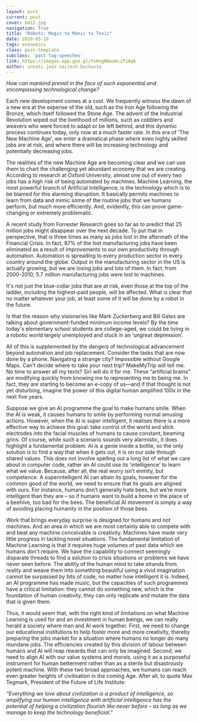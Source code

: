 ```yaml
---
layout: post
current: post
cover: bot2.jpg
navigation: True
title: "Robots: Magic to Manic to Toxic"
date: 2019-05-10
tags: economics
class: post-template
subclass: 'post tag-speeches'
link: https://images.app.goo.gl/YvKngN8eaKciPJAq6
author: unnati.jain sailesh.buchasia
---
```

*How can mankind prevail in the face of such exponential and encompassing technological change?*

Each new development comes at a cost. We frequently witness the dawn of a new era at the expense of the old, such as the Iron Age following the Bronze, which itself followed the Stone Age. The advent of the Industrial Revolution wiped out the livelihood of millions, such as cobblers and weavers who were forced to adapt or be left behind, and this dynamic process continues today, only now at a much faster rate. In this era of 'The New Machine Age', we enter a dramatical phase where even highly skilled jobs are at risk, and where there will be increasing technology and potentially decreasing jobs.

The realities of the new Machine Age are becoming clear and we can use them to chart the challenging yet abundant economy that we are creating. According to research at Oxford University, almost one out of every two jobs has a high risk of being automated by machines. Machine Learning, the most powerful branch of Artificial Intelligence, is the technology which is to be blamed for this alarming disruption. It basically permits machines to learn from data and mimic some of the routine jobs that we humans perform, but much more efficiently. And, evidently, this can prove game-changing or extremely problematic.

A recent study from Forrester Research goes so far as to predict that 25 million jobs might disappear over the next decade. To put that in perspective, that is three times as many as jobs lost in the aftermath of the Financial Crisis. In fact, 87% of the lost manufacturing jobs have been eliminated as a result of improvements to our own productivity through automation. Automation is spreading to every production sector in every country around the globe. Output in the manufacturing sector in the US is actually growing, but we are losing jobs and lots of them. In fact, from 2000-2010, 5.7 million manufacturing jobs were lost to machines.

It's not just the blue-collar jobs that are at risk, even those at the top of the ladder, including the highest-paid people, will be affected. What is clear that no matter whatever your job, at least some of it will be done by a robot in the future.

Is that the reason why visionaries like Mark Zuckerberg and Bill Gates are talking about government-funded minimum income levels? By the time today's elementary school students are college-aged, we could be living in a robotic world largely unemployed and stuck in an ‘ungreat depression’.

All of this is supplemented by the dangers of technological advancement beyond automation and job replacement. Consider the tasks that are now done by a phone. Navigating a strange city? Impossible without Google Maps. Can’t decide where to take your next trip? MakeMyTrip will tell me. No time to answer all my texts? Siri will do it for me. These “artificial brains” are modifying quickly from knowing me to representing me to being me. In fact, they are starting to become an e-copy of us—and if that thought is not yet disturbing, imagine the power of this digital human amplified 100x in the next five years.

Suppose we give an AI programme the goal to make humans smile. When the AI is weak, it causes humans to smile by performing normal amusing actions. However, when the AI is super intelligent, it realises there is a more effective way to achieve this goal: take control of the world and stick electrodes into the facial muscles of humans to cause constant, beaming grins. Of course, while such a scenario sounds very alarmistic, it does highlight a fundamental problem. AI is a genie inside a bottle, so the only solution is to find a way that when it gets out, it is on our side through shared values. This does not involve spelling out a long list of what we care about in computer code, rather an AI could use its 'intelligence' to learn what we value. Because, after all, the real worry isn’t enmity, but competence. A superintelligent AI can attain its goals, however for the common good of the world, we need to ensure that its goals are aligned with ours. For instance, humans don’t generally hate bees, but we’re more intelligent than they are – so if humans want to build a home in the place of a beehive, too bad for the bees. The beneficial AI movement is simply a way of avoiding placing humanity in the position of those bees.

Work that brings everyday surprise is designed for humans and not machines. And an area in which we are most certainly able to compete with and beat any machine conceivable is creativity. Machines have made very little progress in tackling novel situations. The fundamental limitation of Machine Learning is that it requires huge volumes of past data which we humans don't require. We have the capability to connect seemingly disparate threads to find a solution to crisis situations or problems we have never seen before. The ability of the human mind to take strands from reality and weave them into something beautiful using a vivid imagination cannot be surpassed by bits of code, no matter how intelligent it is. Indeed, an AI programme has made music, but the capacities of such programmes have a critical limitation: they cannot do something new, which is the foundation of human creativity, they can only replicate and mutate the data that is given them.

Thus, it would seem that, with the right kind of limitations on what Machine Learning is used for and an investment in human beings, we can really herald a society where man and AI work together. First, we need to change our educational institutions to help foster more and more creativity, thereby preparing the jobs market for a situation where humans no longer do many mundane jobs. The efficiencies created by this division of labour between humans and AI will reap rewards that can only be imagined. Second, we need to align AI with our value systems and morals, using it as a purposeful instrument for human betterment rather than as a sterile but disastrously potent machine. With these two broad approaches, we humans can reach even greater heights of civilisation in the coming Age. After all, to quote Max Tegmark, President of the Future of Life Institute:

*“Everything we love about civilization is a product of intelligence, so amplifying our human intelligence with artificial intelligence has the potential of helping a civilization flourish like never before – as long as we manage to keep the technology beneficial.”*
